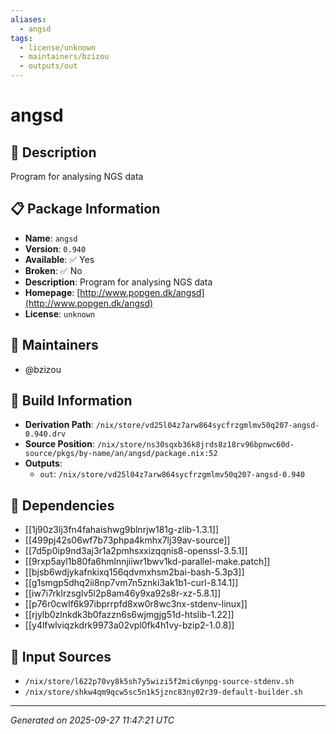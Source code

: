 ```yaml
---
aliases:
  - angsd
tags:
  - license/unknown
  - maintainers/bzizou
  - outputs/out
---
```


# angsd

## 📝 Description

Program for analysing NGS data

## 📋 Package Information

- **Name**: `angsd`
- **Version**: `0.940`
- **Available**: ✅ Yes
- **Broken**: ✅ No
- **Description**: Program for analysing NGS data
- **Homepage**: [http://www.popgen.dk/angsd](http://www.popgen.dk/angsd)
- **License**: `unknown`
## 👥 Maintainers

- @bzizou


## 🔧 Build Information

- **Derivation Path**: `/nix/store/vd25l04z7arw864sycfrzgmlmv50q207-angsd-0.940.drv`
- **Source Position**: `/nix/store/ns30sqxb36k8jrds8z18rv96bpnwc60d-source/pkgs/by-name/an/angsd/package.nix:52`
- **Outputs**:
  - `out`:  `/nix/store/vd25l04z7arw864sycfrzgmlmv50q207-angsd-0.940`

## 🔗 Dependencies

- [[1j90z3lj3fn4fahaishwg9blnrjw181g-zlib-1.3.1]]
- [[499pj42s06wf7b73phpa4kmhx7lj39av-source]]
- [[7d5p0ip9nd3aj3r1a2pmhsxxizqqnis8-openssl-3.5.1]]
- [[9rxp5ayl1b80fa6hmlnnjiiwr1bwv1kd-parallel-make.patch]]
- [[bjsb6wdjykafnkixq156qdvmxhsm2bai-bash-5.3p3]]
- [[g1smgp5dhq2ii8np7vm7n5znki3ak1b1-curl-8.14.1]]
- [[iw7i7rklrzsglv5l2p8am46y9xa92s8r-xz-5.8.1]]
- [[p76r0cwlf6k97ibprrpfd8xw0r8wc3nx-stdenv-linux]]
- [[rjylb0zlnkdk3b0fazzn6s6wjmgjg51d-htslib-1.22]]
- [[y4lfwlviqzkdrk9973a02vpl0fk4h1vy-bzip2-1.0.8]]

## 📁 Input Sources

- `/nix/store/l622p70vy8k5sh7y5wizi5f2mic6ynpg-source-stdenv.sh`
- `/nix/store/shkw4qm9qcw5sc5n1k5jznc83ny02r39-default-builder.sh`

---
*Generated on 2025-09-27 11:47:21 UTC*
